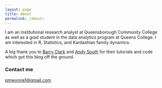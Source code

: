```yaml
---
layout: page
title: About
permalink: /about/
---
```


I am an institutional research analyst at Queensborough Community College as well as a grad student in the data analytics program at Queens College. I am interested in R, Statistics, and Kardashian family dynamics.

A big thank you to [Barry Clark](http://www.smashingmagazine.com/2014/08/build-blog-jekyll-github-pages/) and [Andy South](http://andysouth.github.io/blog-setup/) for their tutorials and code which got this blog off the ground. 


### Contact me

[pmwynne1@gmail.com](mailto:pmwynne1@gmail.com)
